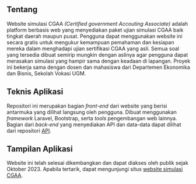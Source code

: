 ## Tentang
Website simulasi CGAA _(Certified government Accouting Associate)_ adalah platform berbasis web yang menyediakan paket ujian simulasi CGAA baik tingkat daerah maupun pusat. Pengguna dapat menggunakan website ini secara gratis untuk mengukur kemampuan pemahaman dan kesiapan mereka dalam menghadapi ujian sertifikasi CGAA yang asli. Semua soal yang tersedia dibuat semirip mungkin dengan aslinya agar pengguna dapat merasakan simulasi yang hampir sama dengan keadaan di lapangan. Proyek ini bekerja sama dengan dosen dan mahasiswa dari Departemen Ekonomika dan Bisnis, Sekolah Vokasi UGM.

## Teknis Aplikasi
Repositori ini merupakan bagian _front-end_ dari website yang berisi antarmuka yang dilihat langsung oleh pengguna. Dibuat menggunakan _framework_ Laravel, Bootstrap, serta _tools_ pengembangan web lainnya. Bagian dari _back-end_ yang menyediakan API dan data-data dapat dilihat dari repositori [API](https://github.com/alyazakhira/PAD2-CGAA-API-V2.git).

## Tampilan Aplikasi
Website ini telah selesai dikembangkan dan dapat diakses oleh publik sejak Oktober 2023. Apabila tertarik, dapat mengunjungi situs [website simulasi CGAA](https://cgaasimulation.site/).
